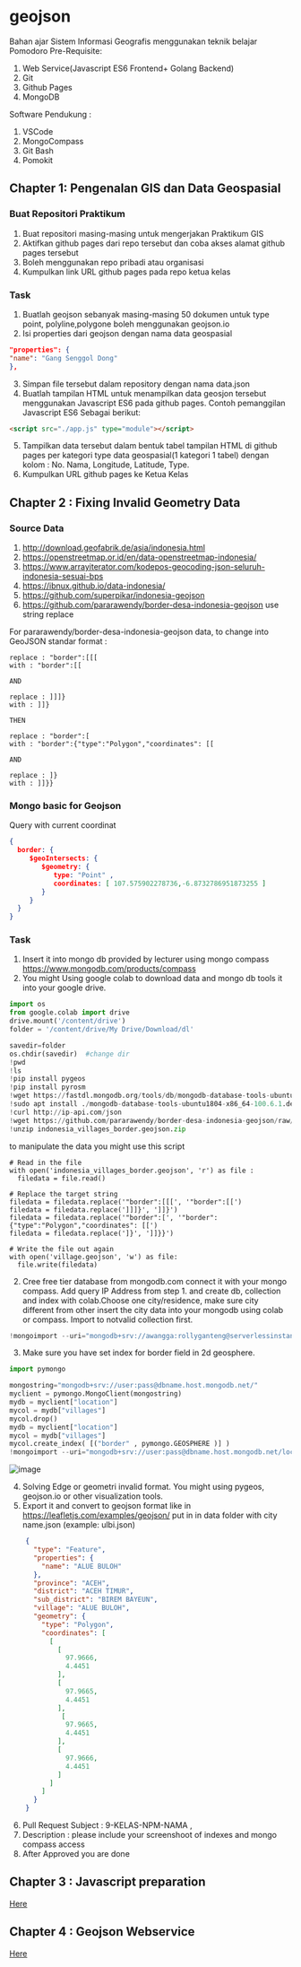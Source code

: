 # geojson
Bahan ajar Sistem Informasi Geografis menggunakan teknik belajar Pomodoro
Pre-Requisite:
1. Web Service(Javascript ES6 Frontend+ Golang Backend)
2. Git
3. Github Pages
4. MongoDB

Software Pendukung :
1. VSCode
2. MongoCompass
3. Git Bash
4. Pomokit

## Chapter 1: Pengenalan GIS dan Data Geospasial
### Buat Repositori Praktikum
1. Buat repositori masing-masing untuk mengerjakan Praktikum GIS
2. Aktifkan github pages dari repo tersebut dan coba akses alamat github pages tersebut
3. Boleh menggunakan repo pribadi atau organisasi
4. Kumpulkan link URL github pages pada repo ketua kelas

### Task
1. Buatlah geojson sebanyak masing-masing 50 dokumen untuk type point, polyline,polygone boleh menggunakan geojson.io
2. Isi properties dari geojson dengan nama data geospasial
  ```json
  "properties": {
  "name": "Gang Senggol Dong"
  },
  ```
3. Simpan file tersebut dalam repository dengan nama data.json
4. Buatlah tampilan HTML untuk menampilkan data geosjon tersebut menggunakan Javascript ES6 pada github pages. Contoh pemanggilan Javascript ES6 Sebagai berikut:
  ```html
  <script src="./app.js" type="module"></script>
  ```
5. Tampilkan data tersebut dalam bentuk tabel tampilan HTML di github pages per kategori type data geospasial(1 kategori 1 tabel) dengan kolom : No. Nama, Longitude, Latitude, Type.
6. Kumpulkan URL github pages ke Ketua Kelas

## Chapter 2 : Fixing Invalid Geometry Data
### Source Data
1. http://download.geofabrik.de/asia/indonesia.html
2. https://openstreetmap.or.id/en/data-openstreetmap-indonesia/
3. https://www.arrayiterator.com/kodepos-geocoding-json-seluruh-indonesia-sesuai-bps
4. https://ibnux.github.io/data-indonesia/
5. https://github.com/superpikar/indonesia-geojson
6. https://github.com/pararawendy/border-desa-indonesia-geojson use string replace 

For pararawendy/border-desa-indonesia-geojson data, to change into GeoJSON standar format :
```
replace : "border":[[[
with : "border":[[

AND

replace : ]]]}
with : ]]}

THEN

replace : "border":[
with : "border":{"type":"Polygon","coordinates": [[

AND

replace : ]}
with : ]]}}
```

### Mongo basic for Geojson
Query with current coordinat

```json
{
  border: {
     $geoIntersects: {
        $geometry: {
           type: "Point" ,
           coordinates: [ 107.575902278736,-6.8732786951873255 ]
        }
     }
  }
}
```

### Task
1. Insert it into mongo db provided by lecturer using mongo compass https://www.mongodb.com/products/compass
2. You might Using google colab to download data and mongo db tools it into your google drive.
```python
import os
from google.colab import drive
drive.mount('/content/drive')
folder = '/content/drive/My Drive/Download/dl' 

savedir=folder
os.chdir(savedir)  #change dir
!pwd
!ls
!pip install pygeos
!pip install pyrosm
!wget https://fastdl.mongodb.org/tools/db/mongodb-database-tools-ubuntu1804-x86_64-100.6.1.deb
!sudo apt install ./mongodb-database-tools-ubuntu1804-x86_64-100.6.1.deb
!curl http://ip-api.com/json
!wget https://github.com/pararawendy/border-desa-indonesia-geojson/raw/master/indonesia_villages_border.geojson.zip
!unzip indonesia_villages_border.geojson.zip
```
to manipulate the data you might use this script 
```
# Read in the file
with open('indonesia_villages_border.geojson', 'r') as file :
  filedata = file.read()

# Replace the target string
filedata = filedata.replace('"border":[[[', '"border":[[')
filedata = filedata.replace(']]]}', ']]}')
filedata = filedata.replace('"border":[', '"border":{"type":"Polygon","coordinates": [[')
filedata = filedata.replace(']}', ']]}}')

# Write the file out again
with open('village.geojson', 'w') as file:
  file.write(filedata)
```
2. Cree free tier database from mongodb.com connect it with your mongo compass. Add query IP Address from step 1. and create db, collection and index with colab.Choose one city/residence, make sure city different from other insert the city data into your mongodb using colab or compass. Import to notvalid collection first.
```python
!mongoimport --uri="mongodb+srv://awangga:rollyganteng@serverlessinstance0.wginu.mongodb.net/location" --collection=notvalid village.geojson --jsonArray
```

3. Make sure you have set index for border field in 2d geosphere.
```python
import pymongo

mongostring="mongodb+srv://user:pass@dbname.host.mongodb.net/"
myclient = pymongo.MongoClient(mongostring)
mydb = myclient["location"]
mycol = mydb["villages"]
mycol.drop()
mydb = myclient["location"]
mycol = mydb["villages"]
mycol.create_index( [("border" , pymongo.GEOSPHERE )] )
!mongoimport --uri="mongodb+srv://user:pass@dbname.host.mongodb.net/location" --collection=villages village.geojson --jsonArray
```

![image](https://user-images.githubusercontent.com/11188109/214292740-a6ca1f4c-2997-4d52-9be3-cfc58dd29fd7.png)

4. Solving Edge or geometri invalid format. You might using pygeos, geojson.io or other visualization tools.
5. Export it and convert to geojson format like in https://leafletjs.com/examples/geojson/ put in in data folder with city name.json (example: ulbi.json)

```json
    {
      "type": "Feature",
      "properties": {
        "name": "ALUE BULOH"
      },
      "province": "ACEH",
      "district": "ACEH TIMUR",
      "sub_district": "BIREM BAYEUN",
      "village": "ALUE BULOH",
      "geometry": {
        "type": "Polygon",
        "coordinates": [
          [
            [
              97.9666,
              4.4451
            ],
            [
              97.9665,
              4.4451
            ],
             [
              97.9665,
              4.4451
            ],
            [
              97.9666,
              4.4451
            ]
          ]
        ]
      }
    }


```

6. Pull Request Subject : 9-KELAS-NPM-NAMA , 
7. Description : please include your screenshoot of indexes and mongo compass access
8. After Approved you are done


## Chapter 3 : Javascript preparation

[Here](leaflet/README.md)

## Chapter 4 : Geojson Webservice

[Here](endpoint/README.md)
